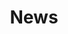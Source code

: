 ---
layout: news
title: News
description: Some news
keywords: news
nav-class: news
permalink: /news/
---